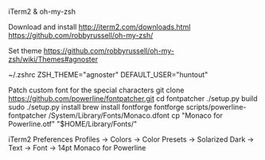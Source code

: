iTerm2 & oh-my-zsh

Download and install
    http://iterm2.com/downloads.html
    https://github.com/robbyrussell/oh-my-zsh/

Set theme
    https://github.com/robbyrussell/oh-my-zsh/wiki/Themes#agnoster

~/.zshrc
    ZSH_THEME="agnoster"
    DEFAULT_USER="huntout"

Patch custom font for the special characters
    git clone https://github.com/powerline/fontpatcher.git
    cd fontpatcher
    ./setup.py build
    sudo ./setup.py install
    brew install fontforge
    fontforge scripts/powerline-fontpatcher /System/Library/Fonts/Monaco.dfont
    cp "Monaco for Powerline.otf" "$HOME/Library/Fonts/"

iTerm2 Preferences
    Profiles -> Colors -> Color Presets -> Solarized Dark
             -> Text -> Font -> 14pt Monaco for Powerline